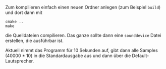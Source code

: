 Zum kompilieren einfach einen neuen Ordner anlegen (zum Beispiel `build`)
und dort dann mit

```
cmake ..
make
```
die Quelldateien compilieren.
Das ganze sollte dann eine `sounddevice` Datei erstellen, die ausführbar ist.

Aktuell nimmt das Programm für 10 Sekunden auf, gibt dann alle Samples (40000 * 10)
in die Standardausgabe aus und dann über die Default-Lautsprecher.
